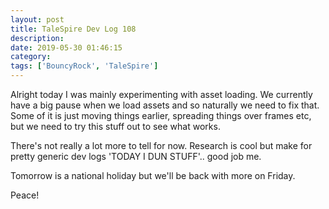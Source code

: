 ```yaml
---
layout: post
title: TaleSpire Dev Log 108
description:
date: 2019-05-30 01:46:15
category:
tags: ['BouncyRock', 'TaleSpire']
---
```


Alright today I was mainly experimenting with asset loading. We currently have a big pause when we load assets and so naturally we need to fix that. Some of it is just moving things earlier, spreading things over frames etc, but we need to try this stuff out to see what works. 

There's not really a lot more to tell for now. Research is cool but make for pretty generic dev logs 'TODAY I DUN STUFF'.. good job me.

Tomorrow is a national holiday but we'll be back with more on Friday.

Peace!
